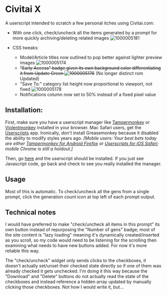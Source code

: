 
# Civitai X
A userscript intended to scratch a few personal itches using Civitai.com:
* With one click, check/uncheck all the items generated by a prompt for more quickly archiving/deleting related images ![1000005181](https://github.com/user-attachments/assets/37c6200e-de46-4353-bade-416e7f599f8f)

* CSS tweaks:
  * Model/Article titles now outlined to pop better against lighter preview images ![1000005174](https://github.com/user-attachments/assets/89a45c1b-ddea-4568-8dfa-ae8d3eff6e7e)
  * ~~"Early Access" badge given its own background color differentiating it from Update Green ![1000005176](https://github.com/user-attachments/assets/d5021d3e-0da7-4198-8d45-f7081af2994a)~~ (No longer distinct rom Updated)
  * "Save To:" category list height now proportional to viewport, not fixed ![1000005178](https://github.com/user-attachments/assets/06421abd-475a-4f57-b13a-b26d9b9b76ca)
  * Notifications column now set to 50% instead of a fixed pixel value

## Installation:
First, make sure you have a userscript manager like [Tampermonkey](https://www.tampermonkey.net) or [Violentmonkey](https://violentmonkey.github.io) installed in your browser. Mac Safari users, get the [Userscripts](https://apps.apple.com/us/app/userscripts/id1463298887) app. Ironically, *don't* install Greasemonkey because it disabled the ability to modify styles years ago.
*[Mobile users: Your best bets today are either [Tampermonkey for Android Firefox](https://addons.mozilla.org/en-US/android/addon/tampermonkey) or [Userscripts for iOS Safari](https://apps.apple.com/us/app/userscripts/id1463298887); mobile Chrome is still a holdout.]*

Then, go [here](https://github.com/duanemoody/CivitaiX/raw/refs/heads/main/CivitaiX.user.js) and the userscript should be installed. If you just see Javascript code, go back and check to see you really installed the manager.

## Usage
Most of this is automatic. To check/uncheck all the gens from a single prompt, click the generation count icon at top left of each prompt output.

## Technical notes
I would have preferred to make "check/uncheck all items in this prompt" its own button instead of repurposing the "Number of gens" badge; most of the site content is "lazy loading" meaning it's dynamically created/inserted as you scroll, so my code would need to be listening for the scrolling then examining what needs to have new buttons added. For now it's more reliable this way.

The "check/uncheck" widget only sends clicks to the checkboxes, it doesn't actually set/unset their checked state directly so if one of them was already checked it gets unchecked. I'm doing it this way because the "Download" and "Delete" buttons do not actually read the state of the checkboxes and instead reference a hidden array updated by manually clicking those checkboxes. Not how I would write it, but…
